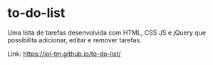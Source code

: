# to-do-list
Uma lista de tarefas desenvolvida com HTML, CSS JS e jQuery que possibilita adicionar, editar e remover tarefas.

Link: https://jol-tm.github.io/to-do-list/